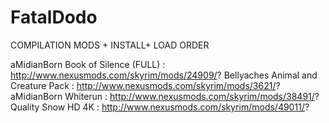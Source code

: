 # FatalDodo
COMPILATION MODS + INSTALL+ LOAD ORDER


aMidianBorn Book of Silence (FULL) : http://www.nexusmods.com/skyrim/mods/24909/?
Bellyaches Animal and Creature Pack : http://www.nexusmods.com/skyrim/mods/3621/?
aMidianBorn Whiterun : http://www.nexusmods.com/skyrim/mods/38491/?
Quality Snow HD 4K : http://www.nexusmods.com/skyrim/mods/49011/?
